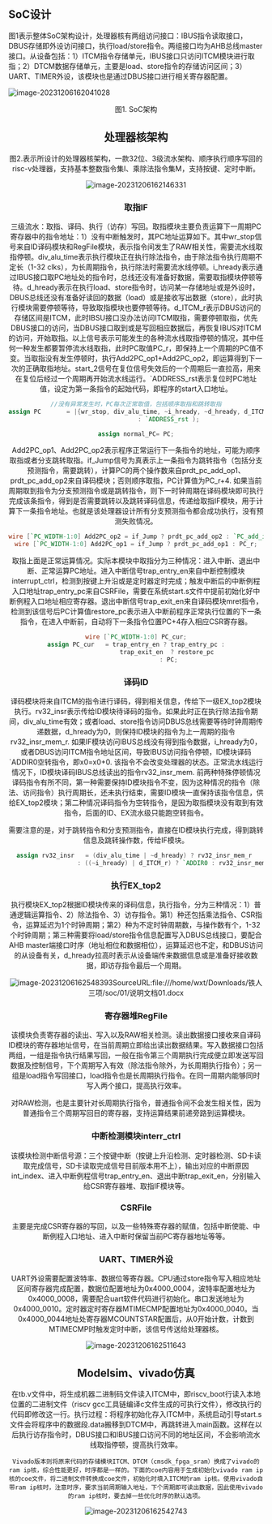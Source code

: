 ## SoC设计

​	图1表示整体SoC架构设计，处理器核有两组访问接口：IBUS指令读取接口，DBUS存储即外设访问接口，执行load/store指令。两组接口均为AHB总线master接口。从设备包括：1）ITCM指令存储单元，IBUS接口只访问ITCM模块进行取指；2）DTCM数据存储单元，主要是load、store指令的存储访问区间；3）UART、TIMER外设，该模块也是通过DBUS接口进行相关寄存器配置。

![image-20231206162041028](/home/wxt/.config/Typora/typora-user-images/image-20231206162041028.png)

<center>

<center>图1. SoC架构
    
</center>

## 处理器核架构

图2.表示所设计的处理器核架构，一款32位、3级流水架构、顺序执行顺序写回的risc-v处理器，支持基本整数指令集I、乘除法指令集M，支持按键、定时中断。

![image-20231206162146331](/home/wxt/.config/Typora/typora-user-images/image-20231206162146331.png)

### 取指IF

​	三级流水：取指、译码、执行（访存）写回。取指模块主要负责运算下一周期PC寄存器中的指令地址：1）没有中断触发时，其PC地址运算如下。其中wr_stop信号来自ID译码模块和RegFile模块，表示指令间发生了RAW相关性，需要流水线取指停顿。div_alu_time表示执行模块正在执行除法指令，由于除法指令执行周期不定长（1-32 clks），为长周期指令，执行除法时需要流水线停顿。i_hready表示通过IBUS接口取PC地址处的指令时，总线还没有准备好数据，需要取指模块停顿等待。d_hready表示在执行load、store指令时，访问某一存储地址或是外设时，DBUS总线还没有准备好读回的数据（load）或是接收写出数据（store），此时执行模块需要停顿等待，导致取指模块也要停顿等待。d_ITCM_r表示DBUS访问的存储区间是ITCM，此时IBSU接口没办法访问ITCM取指，需要停顿取指，优先DBUS接口的访问，当DBUS接口取到或是写回相应数据后，再恢复IBUS对ITCM的访问，开始取指。以上信号表示可能发生的各种流水线取指停顿的情况，其中任何一种发生都要暂停流水线取指，此时PC取值PC_r，即保持上一个周期的PC值不变。当取指没有发生停顿时，执行Add2PC_op1+Add2PC_op2，即运算得到下一次的正确取指地址。start_2信号在复位信号失效后的一个周期后一直拉高，用来在复位后经过一个周期再开始流水线运行。`ADDRESS_rst表示复位时PC地址值，设定为第一条指令的起始代码，即程序的start入口地址。

```verilog
//没有异常发生时，PC每次正常取值，包括顺序取指和跳转取指
assign PC       = |{wr_stop, div_alu_time, ~i_hready, ~d_hready, d_ITCM_r} ? PC_r : (start_2 ? (Add2PC_op1 + Add2PC_op2) 
                  : `ADDRESS_rst );

assign normal_PC= PC;
```

Add2PC_op1、Add2PC_op2表示程序正常运行下一条指令的地址，可能为顺序取指或者分支跳转取指。if_Jump信号为真表示上一条指令为跳转指令（包括分支预测指令，需要跳转），计算PC的两个操作数来自prdt_pc_add_op1、prdt_pc_add_op2来自译码模块；否则顺序取指，PC计算值为PC_r+4. 如果当前周期取到指令为分支预测指令或是跳转指令，则下一时钟周期在译码模块即可执行完成该条指令，得到是否需要跳转以及跳转译码信息，传递给取指IF模块，用于计算下一条指令地址。也就是该处理器设计所有分支预测指令都会成功执行，没有预测失败情况。

```verilog
wire [`PC_WIDTH-1:0] Add2PC_op2 = if_Jump ? prdt_pc_add_op2 : `PC_add_insr;
wire [`PC_WIDTH-1:0] Add2PC_op1 = if_Jump ? prdt_pc_add_op1 : PC_r;
```

取指上面是正常运算情况。实际本模块中取指分为三种情况：进入中断、退出中断、正常运算PC地址。进入中断信号trap_entry_en来自中断控制模块interrupt_ctrl，检测到按键上升沿或是定时器定时完成；触发中断后的中断例程入口地址trap_entry_pc来自CSRFile，需要在系统start.s文件中提前初始化好中断例程入口地址相应寄存器。退出中断信号trap_exit_en来自译码模块mret指令，检测到该信号后PC计算值restore_pc表示进入中断前程序正常执行位置的下一条指令，在进入中断前，自动将下一条指令位置PC+4存入相应CSR寄存器。

```verilog
wire [`PC_WIDTH-1:0] PC_cur;
assign PC_cur   = trap_entry_en ? trap_entry_pc :
                  trap_exit_en  ? restore_pc 
                  : PC;
```

### 译码ID

​	译码模块将来自ITCM的指令进行译码，得到相关信息，传给下一级EX_top2模块执行。rv32_insr表示传给ID模块待译码的指令。如果此时正在执行除法指令期间，div_alu_time有效；或者load、store指令访问DBUS总线需要等待时钟周期传递数据，d_hready为0，则保持ID模块的指令为上一周期的指令rv32_insr_mem_r. 如果IF模块访问IBUS总线没有得到指令数据，i_hready为0，或者DBUS访问ITCM指令地址区间，导致IBUS访问指令停顿，ID模块译码`ADDIR0空转指令，即x0=x0+0. 该指令不会改变处理器的状态。正常流水线运行情况下，ID模块译码IBUS总线读出的指令rv32_insr_mem. 前两种特殊停顿情况译码指令有所不同，第一种需要保持ID模块指令不变，因为这种情况的指令（除法、访问指令）执行周期长，还未执行结束，需要ID模块一直保持该指令信息，供给EX_top2模块；第二种情况译码指令为空转指令，是因为取指模块没有取到有效指令，后面的ID、EX流水级只能跑空转指令。

​	需要注意的是，对于跳转指令和分支预测指令，直接在ID模块执行完成，得到跳转信息及跳转操作数，传给IF模块。

```verilog
assign rv32_insr   = (div_alu_time | ~d_hready) ? rv32_insr_mem_r 
                   : ((~i_hready) | d_ITCM_r) ? `ADDIR0 : rv32_insr_mem;
```

### 执行EX_top2

​	执行模块EX_top2根据ID模块传来的译码信息，执行指令，分为三种情况：1）普通逻辑运算指令、2）除法指令、3）访存指令。第1）种还包括乘法指令、CSR指令，运算延迟为1个时钟周期；第2）种为不定时钟周期数，与操作数有个，1-32个时钟周期；第三种需要将load/store指令信息配置写入DBUS总线接口，要配合AHB master端接口时序（地址相位和数据相位），运算延迟也不定，和DBUS访问的从设备有关，d_hready拉高时表示从设备端传来数据信息或是准备好接收数据，即访存指令最后一个周期。

![image-20231206162548393](/home/wxt/.config/Typora/typora-user-images/image-20231206162548393.png)SourceURL:file:///home/wxt/Downloads/铁人三项/soc/01/说明文档01.docx

### 寄存器堆RegFile

​	该模块负责寄存器的读出、写入以及RAW相关检测。读出数据接口接收来自译码ID模块的寄存器地址信号，在当前周期立即给出读出数据结果。写入数据接口包括两组，一组是指令执行结果写回，一般在指令第三个周期执行完成便立即发送写回数据及控制信号，下个周期写入有效（除法指令除外，为长周期执行指令）；另一组是load指令写回接口，load指令也是长周期执行指令。在同一周期内能够同时写入两个接口，提高执行效率。

对RAW检测，也是主要针对长周期执行指令，普通指令间不会发生相关性，因为普通指令三个周期写回目的寄存器，支持运算结果前递旁路到运算模块。

### 中断检测模块interr_ctrl

​	该模块检测中断信号源：三个按键中断（按键上升沿检测、定时器检测、SD卡读取完成信号，SD卡读取完成信号目前版本用不上），输出对应的中断原因int_index、进入中断例程信号trap_entry_en、退出中断trap_exit_en，分别输入给CSR寄存器堆、取指IF模块等。

### **CSRFile**

​	主要是完成CSR寄存器的写回，以及一些特殊寄存器的赋值，包括中断使能、中断例程入口地址、进入中断时保留当前PC寄存器地址等等。

### UART、TIMER外设

​	UART外设需要配置波特率、数据位等寄存器。CPU通过store指令写入相应地址区间寄存器完成配置，数据位配置地址为0x4000_0004，波特率配置地址为0x4000_0008，需要配合uart软件代码进行初始化。串口发送地址为0x4000_0010。定时器定时寄存器MTIMECMP配置地址为0x4000_0040。当0x4000_0044地址处寄存器MCOUNTSTAR配置后，从0开始计数，计数到MTIMECMP时触发定时中断，该信号传送给处理器核。

![image-20231206162511643](/home/wxt/.config/Typora/typora-user-images/image-20231206162511643.png)

## Modelsim、vivado仿真

​	在tb.v文件中，将生成机器二进制码文件读入ITCM中，即riscv_boot行读入本地位置的二进制文件（riscv gcc工具链编译c文件生成的可执行文件），修改执行的代码即修改这一行。执行过程：将程序初始化存入ITCM中，系统启动引导start.s文件会将程序中的数据段.data搬移到DTCM中，再跳转进入main函数。这样在以后执行访存指令时，DBUS接口和IBUS接口访问不同的地址区间，不会影响流水线取指停顿，提高执行效率。

 	Vivado版本则将原来代码的存储模块ITCM、DTCM（cmsdk_fpga_sram）换成了vivado的ram ip核，综合性能更好，时序都是一样的。下面的coe内容用于生成初始化vivado ram ip核的coe文件，将二进制文件转换成coe文件，初始化时填入ITCM的ram ip核。使用vivado自带ram ip核时，注意时序，要求当前周期输入地址，下个周期即可读出数据，因此使用vivado的ram ip核时，要去掉一些优化时序的默认选项。

![image-20231206162542743](/home/wxt/.config/Typora/typora-user-images/image-20231206162542743.png)